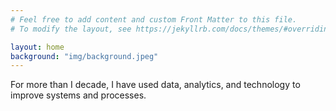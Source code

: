 ```yaml
---
# Feel free to add content and custom Front Matter to this file.
# To modify the layout, see https://jekyllrb.com/docs/themes/#overriding-theme-defaults

layout: home
background: "img/background.jpeg"
---
```


For more than I decade, I have used data, analytics, and technology to improve systems and processes.
